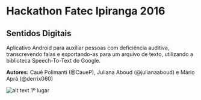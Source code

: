 # Hackathon Fatec Ipiranga 2016 


## Sentidos Digitais
Aplicativo Android para auxiliar pessoas com deficiência auditiva, transcrevendo falas e exportando-as para um arquivo de texto, utilizando a biblioteca Speech-To-Text do Google.

**Autores:** Cauê Polimanti (@CaueP), Juliana Aboud (@julianaaboud) e Mário Aprá (@derrix060)

![alt text][icon_1_1] 1º lugar

[icon_1_1]: https://www.domcomp.com/assets/images/medals/gold.png "1st Place"
[icon_1_2]: http://www.myiconfinder.com/uploads/iconsets/128-128-d407ad118c45d96b41337be0c0081051.png "1st Place"

